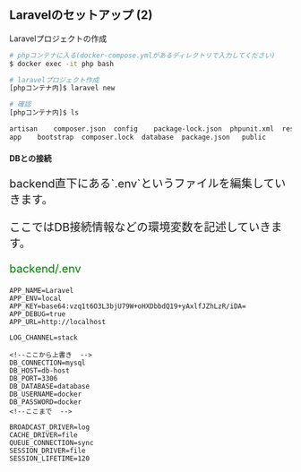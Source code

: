 
## Laravelのセットアップ (2)

>>>

Laravelプロジェクトの作成

```bash 
# phpコンテナに入る(docker-compose.ymlがあるディレクトリで入力してください)
$ docker exec -it php bash 

# laravelプロジェクト作成
[phpコンテナ内]$ laravel new 

# 確認
[phpコンテナ内]$ ls

artisan    composer.json  config    package-lock.json  phpunit.xml  resources  server.php  tests   webpack.mix.js
app	   bootstrap  composer.lock  database  package.json	  public       routes	  storage     vendor
```

>>>

#### DBとの接続

>>>

<p style="font-size: 20px">backend直下にある`.env`というファイルを編集していきます。</p>
<p style="font-size: 20px">ここではDB接続情報などの環境変数を記述していきます。</p>
<p style="font-size: 20px; color: green; ">backend/.env</p>

```
APP_NAME=Laravel
APP_ENV=local
APP_KEY=base64:vzq1t6O3L3bjU79W+oHXDbbdQ19+yAxlfJZhLzR/iDA=
APP_DEBUG=true
APP_URL=http://localhost

LOG_CHANNEL=stack

<!--ここから上書き  -->
DB_CONNECTION=mysql
DB_HOST=db-host 
DB_PORT=3306
DB_DATABASE=database 
DB_USERNAME=docker 
DB_PASSWORD=docker 
<!--ここまで  -->

BROADCAST_DRIVER=log
CACHE_DRIVER=file
QUEUE_CONNECTION=sync
SESSION_DRIVER=file
SESSION_LIFETIME=120
```

